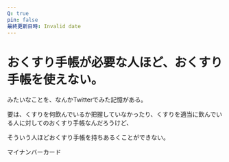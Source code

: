 ```yaml
---
Q: true
pin: false
最終更新日時: Invalid date
---
```

# おくすり手帳が必要な人ほど、おくすり手帳を使えない。

みたいなことを、なんかTwitterでみた記憶がある。

要は、くすりを何飲んでいるか把握していなかったり、くすりを適当に飲んでいる人に対してのおくすり手帳なんだろうけど、

そういう人ほどおくすり手帳を持ちあるくことができない。

マイナンバーカード